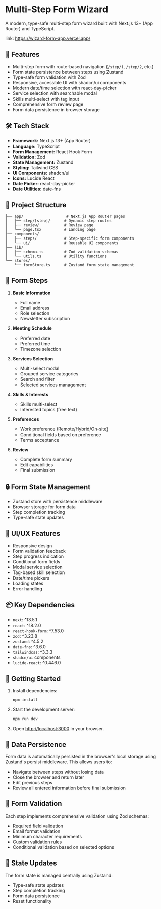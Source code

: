# Multi-Step Form Wizard

A modern, type-safe multi-step form wizard built with Next.js 13+ (App Router) and TypeScript.

link: https://wizard-form-app.vercel.app/

## 🚀 Features

- Multi-step form with route-based navigation (`/step/1`, `/step/2`, etc.)
- Form state persistence between steps using Zustand
- Type-safe form validation with Zod
- Responsive, accessible UI with shadcn/ui components
- Modern date/time selection with react-day-picker
- Service selection with searchable modal
- Skills multi-select with tag input
- Comprehensive form review page
- Form data persistence in browser storage

## 🛠 Tech Stack

- **Framework:** Next.js 13+ (App Router)
- **Language:** TypeScript
- **Form Management:** React Hook Form
- **Validation:** Zod
- **State Management:** Zustand
- **Styling:** Tailwind CSS
- **UI Components:** shadcn/ui
- **Icons:** Lucide React
- **Date Picker:** react-day-picker
- **Date Utilities:** date-fns

## 📁 Project Structure

```
├── app/                   # Next.js App Router pages
│   ├── step/[step]/      # Dynamic step routes
│   ├── review/           # Review page
│   └── page.tsx          # Landing page
├── components/
│   ├── steps/            # Step-specific form components
│   └── ui/               # Reusable UI components
├── lib/
│   ├── schema.ts         # Zod validation schemas
│   └── utils.ts          # Utility functions
└── stores/
    └── formStore.ts      # Zustand form state management
```

## 🔄 Form Steps

1. **Basic Information**

   - Full name
   - Email address
   - Role selection
   - Newsletter subscription

2. **Meeting Schedule**

   - Preferred date
   - Preferred time
   - Timezone selection

3. **Services Selection**

   - Multi-select modal
   - Grouped service categories
   - Search and filter
   - Selected services management

4. **Skills & Interests**

   - Skills multi-select
   - Interested topics (free text)

5. **Preferences**

   - Work preference (Remote/Hybrid/On-site)
   - Conditional fields based on preference
   - Terms acceptance

6. **Review**
   - Complete form summary
   - Edit capabilities
   - Final submission

## 🔒 Form State Management

- Zustand store with persistence middleware
- Browser storage for form data
- Step completion tracking
- Type-safe state updates

## 🎨 UI/UX Features

- Responsive design
- Form validation feedback
- Step progress indication
- Conditional form fields
- Modal service selection
- Tag-based skill selection
- Date/time pickers
- Loading states
- Error handling

## 📦 Key Dependencies

- `next`: ^13.5.1
- `react`: ^18.2.0
- `react-hook-form`: ^7.53.0
- `zod`: ^3.23.8
- `zustand`: ^4.5.2
- `date-fns`: ^3.6.0
- `tailwindcss`: ^3.3.3
- `shadcn/ui` components
- `lucide-react`: ^0.446.0

## 🚀 Getting Started

1. Install dependencies:

   ```bash
   npm install
   ```

2. Start the development server:

   ```bash
   npm run dev
   ```

3. Open [http://localhost:3000](http://localhost:3000) in your browser.

## 💾 Data Persistence

Form data is automatically persisted in the browser's local storage using Zustand's persist middleware. This allows users to:

- Navigate between steps without losing data
- Close the browser and return later
- Edit previous steps
- Review all entered information before final submission

## 🎯 Form Validation

Each step implements comprehensive validation using Zod schemas:

- Required field validation
- Email format validation
- Minimum character requirements
- Custom validation rules
- Conditional validation based on selected options

## 🔄 State Updates

The form state is managed centrally using Zustand:

- Type-safe state updates
- Step completion tracking
- Form data persistence
- Reset functionality
